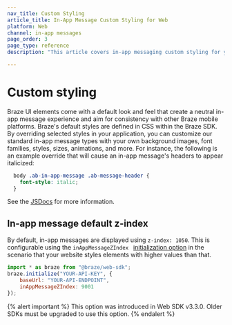 ```yaml
---
nav_title: Custom Styling
article_title: In-App Message Custom Styling for Web
platform: Web
channel: in-app messages
page_order: 3
page_type: reference
description: "This article covers in-app messaging custom styling for your web applciation."

---
```


# Custom styling

Braze UI elements come with a default look and feel that create a neutral in-app message experience and aim for consistency with other Braze mobile platforms. Braze's default styles are defined in CSS within the Braze SDK. By overriding selected styles in your application, you can customize our standard in-app message types with your own background images, font families, styles, sizes, animations, and more. For instance, the following is an example override that will cause an in-app message's headers to appear italicized:

```css
  body .ab-in-app-message .ab-message-header {
    font-style: italic;
  }
```

See the [JSDocs][2] for more information.

## In-app message default z-index

By default, in-app messages are displayed using `z-index: 1050`. This is configurable using the `inAppMessageZIndex ` [initialization option][41] in the scenario that your website styles elements with higher values than that.

```javascript
import * as braze from "@braze/web-sdk";
braze.initialize("YOUR-API-KEY", {
    baseUrl: "YOUR-API-ENDPOINT",
    inAppMessageZIndex: 9001
});
```

{% alert important %}
This option was introduced in Web SDK v3.3.0. Older SDKs must be upgraded to use this option.
{% endalert %}

[2]: https://js.appboycdn.com/web-sdk/latest/doc/ab.InAppMessage.html
[15]: https://fontawesome.com/?from=io
[41]: https://js.appboycdn.com/web-sdk/latest/doc/modules/appboy.html#initializationoptions

